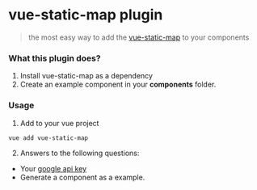 # vue-static-map plugin

> the most easy way to add the [vue-static-map](https://github.com/eperedo/vue-static-map) to your components

### What this plugin does?

1. Install vue-static-map as a dependency
2. Create an example component in your **components** folder.

### Usage

1. Add to your vue project

```bash
vue add vue-static-map
```

2. Answers to the following questions:

- Your [google api key](https://developers.google.com/maps/documentation/maps-static/intro)
- Generate a component as a example.
